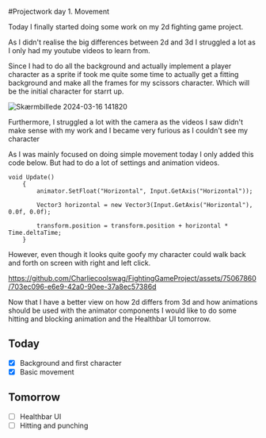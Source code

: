 #Projectwork day 1. Movement

Today I finally started doing some work on my 2d fighting game project. 

As I didn't realise the big differences between 2d and 3d I struggled a lot as I only had my youtube videos to learn from. 

Since I had to do all the background and actually implement a player character as a sprite if took me quite some time to actually get a fitting background and make all the frames for my scissors character. 
Which will be the initial character for starrt up. 

![Skærmbillede 2024-03-16 141820](https://github.com/Charliecoolswag/FightingGameProject/assets/75067860/42b3a8e7-3230-4718-a9ab-fe7d25fe7db3)


Furthermore, I struggled a lot with the camera as the videos I saw didn't make sense with my work and I became very furious as I couldn't see my character 

As I was mainly focused on doing simple movement today I only added this code below. But had to do a lot of settings and animation videos.

```
void Update()
    {
        animator.SetFloat("Horizontal", Input.GetAxis("Horizontal"));

        Vector3 horizontal = new Vector3(Input.GetAxis("Horizontal"), 0.0f, 0.0f);

        transform.position = transform.position + horizontal * Time.deltaTime;
    }
```

However, even though it looks quite goofy my character could walk back and forth on screen with right and left click. 

https://github.com/Charliecoolswag/FightingGameProject/assets/75067860/703ec096-e6e9-42a0-90ee-37a8ec57386d 

Now that I have a better view on how 2d differs from 3d and how animations should be used with the animator components I would like to do some hitting and blocking animation and the Healthbar UI tomorrow.

## Today
- [x] Background and first character 
- [x] Basic movement

## Tomorrow
- [ ] Healthbar UI 
- [ ] Hitting and punching
